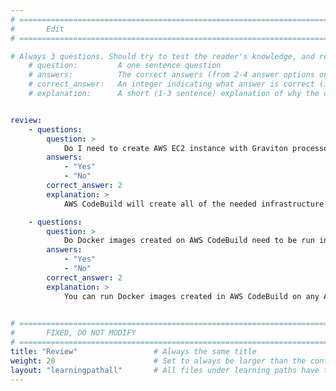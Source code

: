 ```yaml
---
# ================================================================================
#       Edit
# ================================================================================

# Always 3 questions. Should try to test the reader's knowledge, and reinforce the key points you want them to remember.
    # question:         A one sentence question
    # answers:          The correct answers (from 2-4 answer options only). Should be surrounded by quotes.
    # correct_answer:   An integer indicating what answer is correct (index starts from 0)
    # explanation:      A short (1-3 sentence) explanation of why the correct answer is correct. Can add additional context if desired


review:
    - questions:
        question: >
            Do I need to create AWS EC2 instance with Graviton processors to build a Docker image for Arm?
        answers:
            - "Yes"
            - "No"
        correct_answer: 2                  
        explanation: >
            AWS CodeBuild will create all of the needed infrastructure automatically, there is no need for EC2.

    - questions:
        question: >
            Do Docker images created on AWS CodeBuild need to be run in AWS?
        answers:
            - "Yes"
            - "No"
        correct_answer: 2                    
        explanation: >
            You can run Docker images created in AWS CodeBuild on any Arm machine with Docker installed.
               

# ================================================================================
#       FIXED, DO NOT MODIFY
# ================================================================================
title: "Review"                 # Always the same title
weight: 20                      # Set to always be larger than the content in this path
layout: "learningpathall"       # All files under learning paths have this same wrapper
---
```

